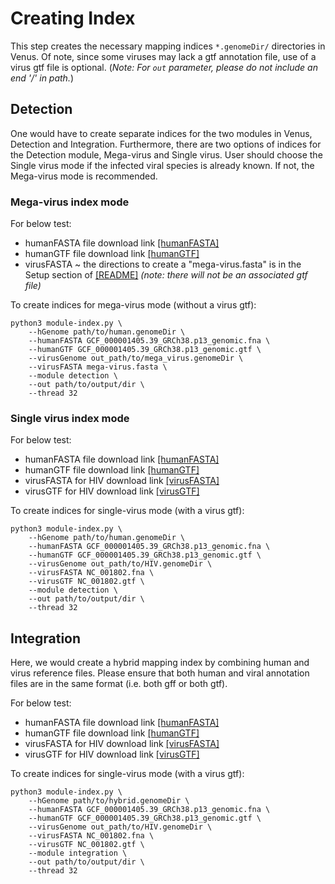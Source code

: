 # Creating Index
This step creates the necessary mapping indices `*.genomeDir/` directories in Venus. Of note, since some viruses may lack a gtf annotation file, use of a virus gtf file is optional. (*Note: For `out` parameter, please do not include an end '/' in path.*) 

## Detection
One would have to create separate indices for the two modules in Venus, Detection and Integration. Furthermore, there are two options of indices for the Detection module, Mega-virus and Single virus. User should choose the Single virus mode if the infected viral species is already known. If not, the Mega-virus mode is recommended.

### Mega-virus index mode
For below test:
- humanFASTA file download link [[humanFASTA]](https://ftp.ncbi.nlm.nih.gov/genomes/refseq/vertebrate_mammalian/Homo_sapiens/all_assembly_versions/GCF_000001405.39_GRCh38.p13/GCF_000001405.39_GRCh38.p13_genomic.fna.gz)
- humanGTF file download link [[humanGTF]](https://ftp.ncbi.nlm.nih.gov/genomes/refseq/vertebrate_mammalian/Homo_sapiens/all_assembly_versions/GCF_000001405.39_GRCh38.p13/GCF_000001405.39_GRCh38.p13_genomic.gtf.gz)
- virusFASTA ~ the directions to create a "mega-virus.fasta" is in the Setup section of [[README]](../../README.md) *(note: there will not be an associated gtf file)*

To create indices for mega-virus mode (without a virus gtf):
```   
python3 module-index.py \
    --hGenome path/to/human.genomeDir \
    --humanFASTA GCF_000001405.39_GRCh38.p13_genomic.fna \
    --humanGTF GCF_000001405.39_GRCh38.p13_genomic.gtf \
    --virusGenome out_path/to/mega_virus.genomeDir \
    --virusFASTA mega-virus.fasta \
    --module detection \
    --out path/to/output/dir \
    --thread 32
```

### Single virus index mode
For below test:
- humanFASTA file download link [[humanFASTA]](https://ftp.ncbi.nlm.nih.gov/genomes/refseq/vertebrate_mammalian/Homo_sapiens/all_assembly_versions/GCF_000001405.39_GRCh38.p13/GCF_000001405.39_GRCh38.p13_genomic.fna.gz)
- humanGTF file download link [[humanGTF]](https://ftp.ncbi.nlm.nih.gov/genomes/refseq/vertebrate_mammalian/Homo_sapiens/all_assembly_versions/GCF_000001405.39_GRCh38.p13/GCF_000001405.39_GRCh38.p13_genomic.gtf.gz)
- virusFASTA for HIV download link [[virusFASTA]](../../reference_files/NC_001802.fna)
- virusGTF for HIV download link [[virusGTF]](../../reference_files/NC_001802.gtf)

To create indices for single-virus mode (with a virus gtf):
```   
python3 module-index.py \
    --hGenome path/to/human.genomeDir \
    --humanFASTA GCF_000001405.39_GRCh38.p13_genomic.fna \
    --humanGTF GCF_000001405.39_GRCh38.p13_genomic.gtf \
    --virusGenome out_path/to/HIV.genomeDir \
    --virusFASTA NC_001802.fna \
    --virusGTF NC_001802.gtf \
    --module detection \
    --out path/to/output/dir \
    --thread 32
```


## Integration
Here, we would create a hybrid mapping index by combining human and virus reference files. Please ensure that both human and viral annotation files are in the same format (i.e. both gff or both gtf).

For below test:
- humanFASTA file download link [[humanFASTA]](https://ftp.ncbi.nlm.nih.gov/genomes/refseq/vertebrate_mammalian/Homo_sapiens/all_assembly_versions/GCF_000001405.39_GRCh38.p13/GCF_000001405.39_GRCh38.p13_genomic.fna.gz)
- humanGTF file download link [[humanGTF]](https://ftp.ncbi.nlm.nih.gov/genomes/refseq/vertebrate_mammalian/Homo_sapiens/all_assembly_versions/GCF_000001405.39_GRCh38.p13/GCF_000001405.39_GRCh38.p13_genomic.gtf.gz)
- virusFASTA for HIV download link [[virusFASTA]](../../reference_files/NC_001802.fna)
- virusGTF for HIV download link [[virusGTF]](../../reference_files/NC_001802.gtf)

To create indices for single-virus mode (with a virus gtf):
```   
python3 module-index.py \
    --hGenome path/to/hybrid.genomeDir \
    --humanFASTA GCF_000001405.39_GRCh38.p13_genomic.fna \
    --humanGTF GCF_000001405.39_GRCh38.p13_genomic.gtf \
    --virusGenome out_path/to/HIV.genomeDir \
    --virusFASTA NC_001802.fna \
    --virusGTF NC_001802.gtf \
    --module integration \
    --out path/to/output/dir \
    --thread 32
```
